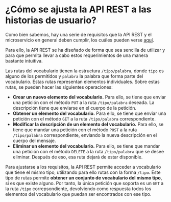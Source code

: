 # ¿Cómo se ajusta la API REST a las historias de usuario?

Como bien sabemos, hay una serie de requisitos que la API REST y el microservicio
en general deben cumplir, los cuáles pueden verse [aquí](https://vol0kin.github.io/Vocabulary/info-adicional-proyecto#cu%C3%A1l-es-la-idea-general-del-funcionamiento).

Para ello, la API REST se ha diseñado de forma que sea sencilla de
utilizar y para que permita llevar a cabo estos requerimientos de una manera
bastante intuitiva.

Las rutas del vocabulario tienen la estructura `/tipo/palabra`, donde
`tipo` es alguno de los permitidos y `palabra` la palabra que forma parte
del vocabulario. Estas rutas representan elementos individuales.
Sobre estas rutas, se pueden hacer las siguientes operaciones:

- **Crear un nuevo elemento del vocabulario.** Para ello, se tiene que enviar
una petición con el método `PUT` a la ruta `/tipo/palabra` deseada.
La descripción tiene que enviarse en el cuerpo de la petición.
- **Obtener un elemento del vocabulario.** Para ello, se tiene que enviar una
petición con el método `GET` a la ruta `/tipo/palabra` correspondiente.
- **Modificar la descripción de un elemento del vocabulario.** Para ello, se tiene que mandar
una petición con el método `POST` a la ruta `/tipo/palabra` correspondiente,
enviando la nueva descripción en el cuerpo del mensaje.
- **Eliminar un elemento del vocabulario.** Para ello, se tiene que mandar una
petición con el método `DELETE` a la ruta `/tipo/palabra` que se desee eliminar.
Después de eso, esa ruta dejará de estar disponible.

Para ajustarse a los requisitos, la API REST permite acceder a vocabulario
que tiene el mismo tipo, utilizando para ello rutas con la forma `/tipo`. Este tipo
de rutas permite **obtener un conjunto de vocabulario del mismo tipo**, si es que existe
alguno. Por tanto, la única petición que soporta es un `GET` a la ruta `/tipo`
correpsondiente, devolviendo como respuesta todos los elementos del vocabulario
que puedan ser encontrados con ese tipo.
